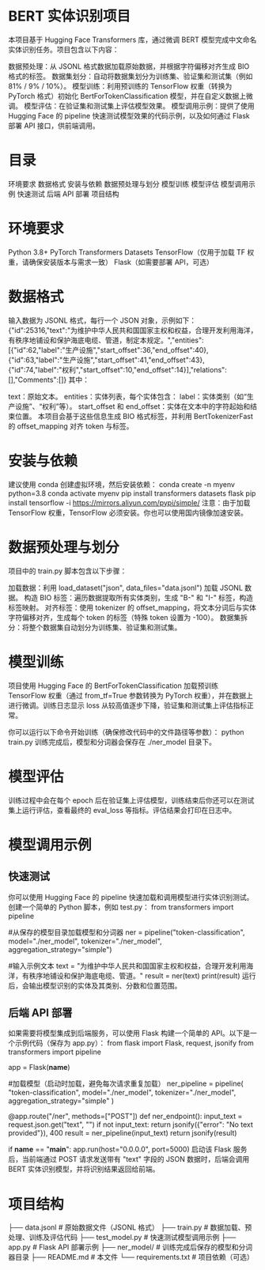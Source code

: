 # BERT 实体识别项目
本项目基于 Hugging Face Transformers 库，通过微调 BERT 模型完成中文命名实体识别任务。项目包含以下内容：

数据预处理：从 JSONL 格式数据加载原始数据，并根据字符偏移对齐生成 BIO 格式的标签。
数据集划分：自动将数据集划分为训练集、验证集和测试集（例如 81% / 9% / 10%）。
模型训练：利用预训练的 TensorFlow 权重（转换为 PyTorch 格式）初始化 BertForTokenClassification 模型，并在自定义数据上微调。
模型评估：在验证集和测试集上评估模型效果。
模型调用示例：提供了使用 Hugging Face 的 pipeline 快速测试模型效果的代码示例，以及如何通过 Flask 部署 API 接口，供前端调用。

# 目录
环境要求
数据格式
安装与依赖
数据预处理与划分
模型训练
模型评估
模型调用示例
快速测试
后端 API 部署
项目结构

# 环境要求
Python 3.8+
PyTorch
Transformers
Datasets
TensorFlow（仅用于加载 TF 权重，请确保安装版本与需求一致）
Flask（如需要部署 API，可选）

# 数据格式
输入数据为 JSONL 格式，每行一个 JSON 对象，示例如下：
{"id":25316,"text":"为维护中华人民共和国国家主权和权益，合理开发利用海洋，有秩序地铺设和保护海底电缆、管道，制定本规定。","entities":[{"id":62,"label":"生产设施","start_offset":36,"end_offset":40},{"id":63,"label":"生产设施","start_offset":41,"end_offset":43},{"id":74,"label":"权利","start_offset":10,"end_offset":14}],"relations":[],"Comments":[]}
其中：

text：原始文本。
entities：实体列表，每个实体包含：
label：实体类别（如“生产设施”、“权利”等）。
start_offset 和 end_offset：实体在文本中的字符起始和结束位置。
本项目会基于这些信息生成 BIO 格式标签，并利用 BertTokenizerFast 的 offset_mapping 对齐 token 与标签。

# 安装与依赖
建议使用 conda 创建虚拟环境，然后安装依赖：
conda create -n myenv python=3.8
conda activate myenv
pip install transformers datasets flask
pip install tensorflow -i https://mirrors.aliyun.com/pypi/simple/
注意：由于加载 TensorFlow 权重，TensorFlow 必须安装。你也可以使用国内镜像加速安装。

# 数据预处理与划分
项目中的 train.py 脚本包含以下步骤：

加载数据：利用 load_dataset("json", data_files="data.jsonl") 加载 JSONL 数据。
构造 BIO 标签：遍历数据提取所有实体类别，生成 "B-<label>" 和 "I-<label>" 标签，构造标签映射。
对齐标签：使用 tokenizer 的 offset_mapping，将文本分词后与实体字符偏移对齐，生成每个 token 的标签（特殊 token 设置为 -100）。
数据集拆分：将整个数据集自动划分为训练集、验证集和测试集。

# 模型训练
项目使用 Hugging Face 的 BertForTokenClassification 加载预训练 TensorFlow 权重（通过 from_tf=True 参数转换为 PyTorch 权重），并在数据上进行微调。训练日志显示 loss 从较高值逐步下降，验证集和测试集上评估指标正常。

你可以运行以下命令开始训练（确保修改代码中的文件路径等参数）：
python train.py
训练完成后，模型和分词器会保存在 ./ner_model 目录下。

# 模型评估
训练过程中会在每个 epoch 后在验证集上评估模型，训练结束后你还可以在测试集上运行评估，查看最终的 eval_loss 等指标。评估结果会打印在日志中。

# 模型调用示例
## 快速测试
你可以使用 Hugging Face 的 pipeline 快速加载和调用模型进行实体识别测试。创建一个简单的 Python 脚本，例如 test.py：
from transformers import pipeline

#从保存的模型目录加载模型和分词器
ner = pipeline("token-classification", model="./ner_model", tokenizer="./ner_model", aggregation_strategy="simple")

#输入示例文本
text = "为维护中华人民共和国国家主权和权益，合理开发利用海洋，有秩序地铺设和保护海底电缆、管道。"
result = ner(text)
print(result)
运行后，会输出模型识别的实体及其类别、分数和位置范围。

## 后端 API 部署
如果需要将模型集成到后端服务，可以使用 Flask 构建一个简单的 API。以下是一个示例代码（保存为 app.py）：
from flask import Flask, request, jsonify
from transformers import pipeline

app = Flask(__name__)

#加载模型（启动时加载，避免每次请求重复加载）
ner_pipeline = pipeline(
    "token-classification",
    model="./ner_model",
    tokenizer="./ner_model",
    aggregation_strategy="simple"
)

@app.route("/ner", methods=["POST"])
def ner_endpoint():
    input_text = request.json.get("text", "")
    if not input_text:
        return jsonify({"error": "No text provided"}), 400
    result = ner_pipeline(input_text)
    return jsonify(result)

if __name__ == "__main__":
    app.run(host="0.0.0.0", port=5000)
启动该 Flask 服务后，当前端通过 POST 请求发送带有 "text" 字段的 JSON 数据时，后端会调用 BERT 实体识别模型，并将识别结果返回给前端。

# 项目结构
├── data.jsonl          # 原始数据文件（JSONL 格式）
├── train.py            # 数据加载、预处理、训练及评估代码
├── test_model.py       # 快速测试模型调用示例
├── app.py              # Flask API 部署示例
├── ner_model/          # 训练完成后保存的模型和分词器目录
├── README.md           # 本文件
└── requirements.txt    # 项目依赖（可选）
